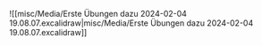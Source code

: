 ![[misc/Media/Erste Übungen dazu 2024-02-04 19.08.07.excalidraw|misc/Media/Erste Übungen dazu 2024-02-04 19.08.07.excalidraw]]


